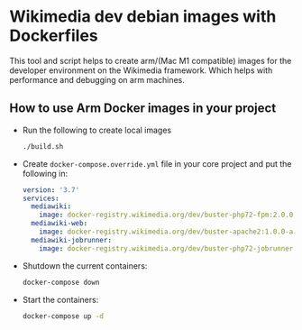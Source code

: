 # Wikimedia dev debian images with Dockerfiles
This tool and script helps to create arm/(Mac M1 compatible) images for the developer environment on the Wikimedia framework. Which helps with performance and debugging on arm machines.
 
## How to use Arm Docker images in your project

- Run the following to create local images

    ```bash
    ./build.sh
    ```

- Create `docker-compose.override.yml` file in your core project and put the following in:
    ```yaml
    version: '3.7'
    services:
      mediawiki:
        image: docker-registry.wikimedia.org/dev/buster-php72-fpm:2.0.0-arm1
      mediawiki-web:
        image: docker-registry.wikimedia.org/dev/buster-apache2:1.0.0-arm1
      mediawiki-jobrunner:
        image: docker-registry.wikimedia.org/dev/buster-php72-jobrunner:1.0.0-arm1
    ```

- Shutdown the current containers:
  ```sh
  docker-compose down
  ```

- Start the containers:
  ```sh
  docker-compose up -d
  ```
